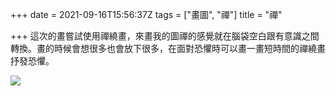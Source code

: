 +++
date = 2021-09-16T15:56:37Z
tags = ["畫圖", "禪"]
title = "禪"

+++
這次的畫嘗試使用禪繞畫，來畫我的圖禪的感覺就在腦袋空白跟有意識之間轉換。畫的時候會想很多也會放下很多，在面對恐懼時可以畫一畫短時間的禪繞畫抒發恐懼。

![](https://images.pexels.com/photos/7814723/pexels-photo-7814723.jpeg?auto=compress&cs=tinysrgb&dpr=2&h=750&w=1260)